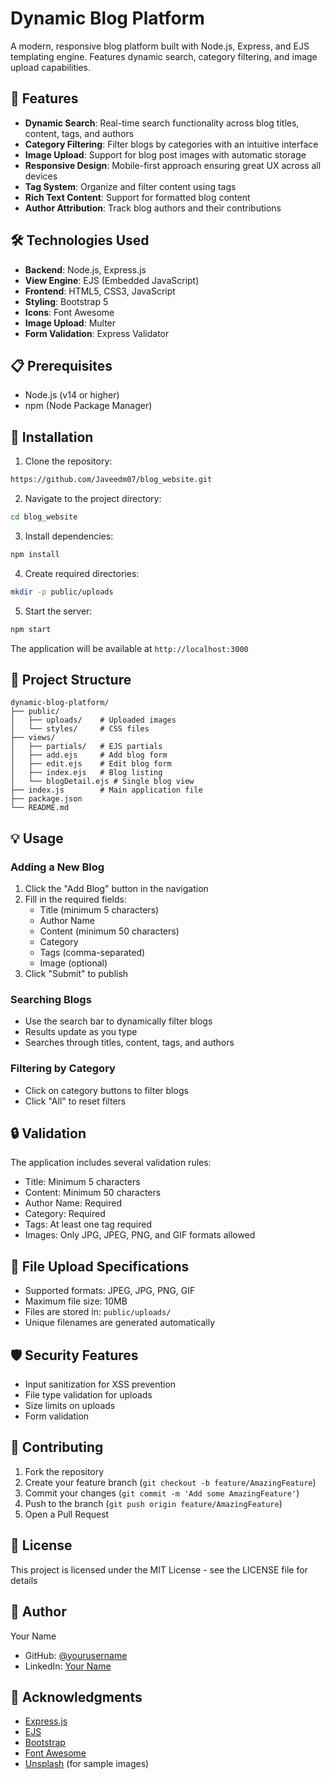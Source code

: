 # Dynamic Blog Platform

A modern, responsive blog platform built with Node.js, Express, and EJS templating engine. Features dynamic search, category filtering, and image upload capabilities.

## 🚀 Features

- **Dynamic Search**: Real-time search functionality across blog titles, content, tags, and authors
- **Category Filtering**: Filter blogs by categories with an intuitive interface
- **Image Upload**: Support for blog post images with automatic storage
- **Responsive Design**: Mobile-first approach ensuring great UX across all devices
- **Tag System**: Organize and filter content using tags
- **Rich Text Content**: Support for formatted blog content
- **Author Attribution**: Track blog authors and their contributions

## 🛠️ Technologies Used

- **Backend**: Node.js, Express.js
- **View Engine**: EJS (Embedded JavaScript)
- **Frontend**: HTML5, CSS3, JavaScript
- **Styling**: Bootstrap 5
- **Icons**: Font Awesome
- **Image Upload**: Multer
- **Form Validation**: Express Validator

## 📋 Prerequisites

- Node.js (v14 or higher)
- npm (Node Package Manager)

## 🔧 Installation

1. Clone the repository:
```bash
https://github.com/Javeedm07/blog_website.git
```

2. Navigate to the project directory:
```bash
cd blog_website
```

3. Install dependencies:
```bash
npm install
```

4. Create required directories:
```bash
mkdir -p public/uploads
```

5. Start the server:
```bash
npm start
```

The application will be available at `http://localhost:3000`

## 📁 Project Structure

```
dynamic-blog-platform/
├── public/
│   ├── uploads/    # Uploaded images
│   └── styles/     # CSS files
├── views/
│   ├── partials/   # EJS partials
│   ├── add.ejs     # Add blog form
│   ├── edit.ejs    # Edit blog form
│   ├── index.ejs   # Blog listing
│   └── blogDetail.ejs # Single blog view
├── index.js        # Main application file
├── package.json
└── README.md
```

## 💡 Usage

### Adding a New Blog
1. Click the "Add Blog" button in the navigation
2. Fill in the required fields:
   - Title (minimum 5 characters)
   - Author Name
   - Content (minimum 50 characters)
   - Category
   - Tags (comma-separated)
   - Image (optional)
3. Click "Submit" to publish

### Searching Blogs
- Use the search bar to dynamically filter blogs
- Results update as you type
- Searches through titles, content, tags, and authors

### Filtering by Category
- Click on category buttons to filter blogs
- Click "All" to reset filters

## 🔒 Validation

The application includes several validation rules:
- Title: Minimum 5 characters
- Content: Minimum 50 characters
- Author Name: Required
- Category: Required
- Tags: At least one tag required
- Images: Only JPG, JPEG, PNG, and GIF formats allowed

## 📝 File Upload Specifications

- Supported formats: JPEG, JPG, PNG, GIF
- Maximum file size: 10MB
- Files are stored in: `public/uploads/`
- Unique filenames are generated automatically

## 🛡️ Security Features

- Input sanitization for XSS prevention
- File type validation for uploads
- Size limits on uploads
- Form validation

## 🤝 Contributing

1. Fork the repository
2. Create your feature branch (`git checkout -b feature/AmazingFeature`)
3. Commit your changes (`git commit -m 'Add some AmazingFeature'`)
4. Push to the branch (`git push origin feature/AmazingFeature`)
5. Open a Pull Request

## 📄 License

This project is licensed under the MIT License - see the LICENSE file for details

## 👤 Author

Your Name
- GitHub: [@yourusername](https://github.com/yourusername)
- LinkedIn: [Your Name](https://linkedin.com/in/yourprofile)

## 🙏 Acknowledgments

- [Express.js](https://expressjs.com/)
- [EJS](https://ejs.co/)
- [Bootstrap](https://getbootstrap.com/)
- [Font Awesome](https://fontawesome.com/)
- [Unsplash](https://unsplash.com/) (for sample images)
